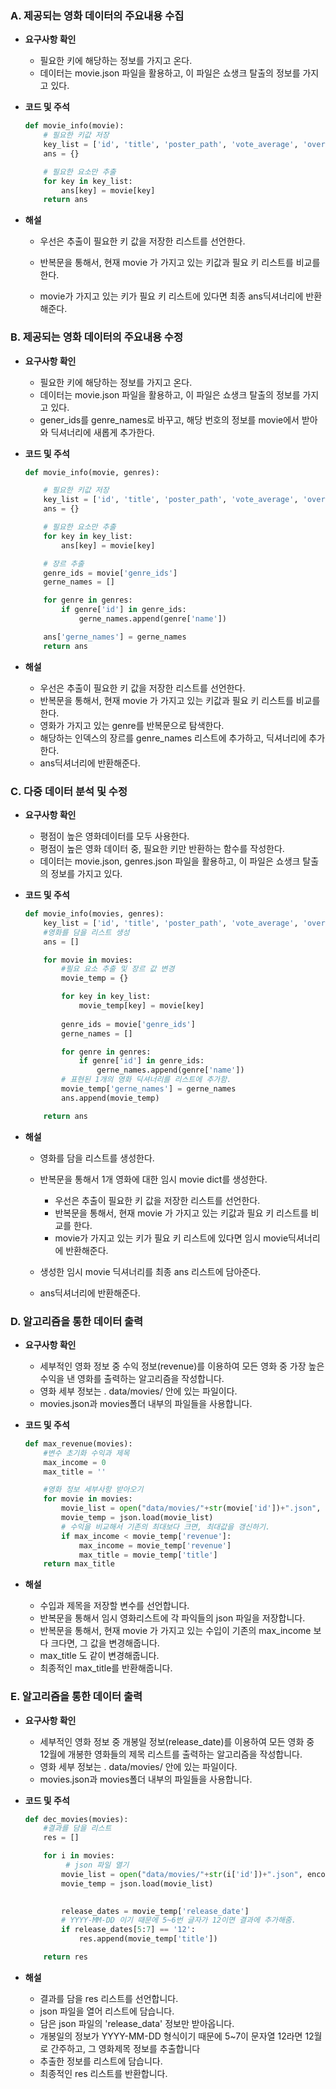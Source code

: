 ### A. 제공되는 영화 데이터의 주요내용 수집

- **요구사항 확인**

  - 필요한 키에 해당하는 정보를 가지고 온다.
  - 데이터는 movie.json 파일을 활용하고, 이 파일은 쇼생크 탈출의 정보를 가지고 있다.

  

- **코드 및 주석**

  ```python
  def movie_info(movie):
      # 필요한 키값 저장
      key_list = ['id', 'title', 'poster_path', 'vote_average', 'overview', 'genre_ids']
      ans = {}
  
      # 필요한 요소만 추출
      for key in key_list:
          ans[key] = movie[key]
      return ans
  ```

  

- **해설**

  - 우선은 추출이 필요한 키 값을 저장한 리스트를 선언한다.

  - 반복문을 통해서, 현재 movie 가 가지고 있는 키값과 필요 키 리스트를 비교를 한다.

  - movie가 가지고 있는 키가 필요 키 리스트에 있다면 최종 ans딕셔너리에 반환해준다.

    

### B. 제공되는 영화 데이터의 주요내용 수정

- **요구사항 확인**

  - 필요한 키에 해당하는 정보를 가지고 온다.
  - 데이터는 movie.json 파일을 활용하고, 이 파일은 쇼생크 탈출의 정보를 가지고 있다.
  - gener_ids를 genre_names로 바꾸고, 해당 번호의 정보를 movie에서 받아와 딕셔너리에 새롭게 추가한다.

  

- **코드 및 주석**

  ```python
  def movie_info(movie, genres):
  
      # 필요한 키값 저장
      key_list = ['id', 'title', 'poster_path', 'vote_average', 'overview']
      ans = {}
  
      # 필요한 요소만 추출
      for key in key_list:
          ans[key] = movie[key]
  
      # 장르 추출
      genre_ids = movie['genre_ids']
      gerne_names = []
  
      for genre in genres: 
          if genre['id'] in genre_ids:
              gerne_names.append(genre['name']) 
  
      ans['gerne_names'] = gerne_names
      return ans
  ```

  

- **해설**
  - 우선은 추출이 필요한 키 값을 저장한 리스트를 선언한다.
  - 반복문을 통해서, 현재 movie 가 가지고 있는 키값과 필요 키 리스트를 비교를 한다.
  - 영화가 가지고 있는 genre를 반복문으로 탐색한다.
  - 해당하는 인덱스의 장르를 genre_names 리스트에 추가하고, 딕셔너리에 추가한다.
  - ans딕셔너리에 반환해준다.



### C. 다중 데이터 분석 및 수정

- **요구사항 확인**

  - 평점이 높은 영화데이터를 모두 사용한다.
  - 평점이 높은 영화 데이터 중, 필요한 키만 반환하는 함수를 작성한다.
  - 데이터는 movie.json, genres.json 파일을 활용하고, 이 파일은 쇼생크 탈출의 정보를 가지고 있다.

  

- **코드 및 주석**

  ```python
  def movie_info(movies, genres):
      key_list = ['id', 'title', 'poster_path', 'vote_average', 'overview']
      #영화를 담을 리스트 생성
      ans = []
  
      for movie in movies:
          #필요 요소 추출 및 장르 값 변경
          movie_temp = {}
  
          for key in key_list:
              movie_temp[key] = movie[key]
          
          genre_ids = movie['genre_ids']
          gerne_names = []
  
          for genre in genres: 
              if genre['id'] in genre_ids:
                  gerne_names.append(genre['name']) 
          # 표현된 1개의 영화 딕셔너리를 리스트에 추가함.       
          movie_temp['gerne_names'] = gerne_names
          ans.append(movie_temp)
  
      return ans
  ```

  

- **해설**

  - 영화를 담을 리스트를 생성한다.

  - 반복문을 통해서 1개 영화에 대한 임시 movie dict를 생성한다.

    - 우선은 추출이 필요한 키 값을 저장한 리스트를 선언한다.
    - 반복문을 통해서, 현재 movie 가 가지고 있는 키값과 필요 키 리스트를 비교를 한다.
    - movie가 가지고 있는 키가 필요 키 리스트에 있다면 임시 movie딕셔너리에 반환해준다.

  - 생성한 임시 movie 딕셔너리를 최종 ans 리스트에 담아준다.

  - ans딕셔너리에 반환해준다.

    



### D. 알고리즘을 통한 데이터 출력

- **요구사항 확인**

  - 세부적인 영화 정보 중 수익 정보(revenue)를 이용하여 모든 영화 중 가장 높은 수익을 낸 영화를 출력하는 알고리즘을 작성합니다. 
  - 영화 세부 정보는 . data/movies/ 안에 있는 파일이다.
  - movies.json과 movies폴더 내부의 파일들을 사용합니다.

  

- **코드 및 주석**

  ```python
  def max_revenue(movies):
      #변수 초기화 수익과 제목
      max_income = 0  
      max_title = ''
  
      #영화 정보 세부사항 받아오기
      for movie in movies:
          movie_list = open("data/movies/"+str(movie['id'])+".json", encoding='UTF8')
          movie_temp = json.load(movie_list) 
          # 수익을 비교해서 기존의 최대보다 크면, 최대값을 갱신하기.
          if max_income < movie_temp['revenue']:
              max_income = movie_temp['revenue']
              max_title = movie_temp['title']
      return max_title 
  ```

  

- **해설**
  - 수입과 제목을 저장할 변수를 선언합니다.
  - 반복문을 통해서 임시 영화리스트에 각 파익들의 json 파일을 저장합니다.
  - 반복문을 통해서, 현재 movie 가 가지고 있는 수입이 기존의 max_income 보다 크다면, 그 값을 변경해줍니다.
  - max_title 도 같이 변경해줍니다.
  - 최종적인 max_title를 반환해줍니다.



### E. 알고리즘을 통한 데이터 출력

- **요구사항 확인**

  - 세부적인 영화 정보 중 개봉일 정보(release_date)를 이용하여 모든 영화 중 12월에 개봉한 영화들의 제목 리스트를 출력하는 알고리즘을 작성합니다.
  - 영화 세부 정보는 . data/movies/ 안에 있는 파일이다.
  - movies.json과 movies폴더 내부의 파일들을 사용합니다.

  

- **코드 및 주석**

  ```python
  def dec_movies(movies):
      #결과를 담을 리스트
      res = []
  
      for i in movies:
           # json 파일 열기
          movie_list = open("data/movies/"+str(i['id'])+".json", encoding='UTF8')
          movie_temp = json.load(movie_list)
  
      
          release_dates = movie_temp['release_date']
          # YYYY-MM-DD 이기 때문에 5~6번 글자가 12이면 결과에 추가해줌.
          if release_dates[5:7] == '12':
              res.append(movie_temp['title'])
  
      return res
  ```

  

- **해설**
  - 결과를 담을 res 리스트를 선언합니다.
  - json 파일을 열어 리스트에 담습니다.
  - 담은 json 파일의 'release_data' 정보만 받아옵니다.
  - 개봉일의 정보가 YYYY-MM-DD 형식이기 때문에 5~7이 문자열 12라면 12월로 간주하고, 그 영화제목 정보를 추출합니다
  - 추출한 정보를 리스트에 담습니다.
  - 최종적인 res 리스트를 반환합니다.
